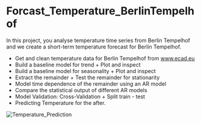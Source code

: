 # Forcast_Temperature_BerlinTempelhof
In this project, you analyse temperature time series from  Berlin Tempelhof and we create a short-term temperature forecast for Berlin Tempelhof.
- Get and clean temperature data for Berlin Tempelhof from www.ecad.eu
- Build a baseline model for trend + Plot and inspect
- Build a baseline model for seasonality + Plot and inspect
- Extract the remainder + Test the remainder for stationarity
- Model time dependence of the remainder using an AR model
- Compare the statistical output of different AR models
- Model Validation: Cross-Validation + Split train - test
- Predicting Temperature for the after.


![Temperature_Prediction](https://github.com/SarahMohammadiNejad/Forcast_Temperature_BerlinTempelhof/assets/137781402/bea76cdd-e5a8-44be-b845-9bbf634949b3)
